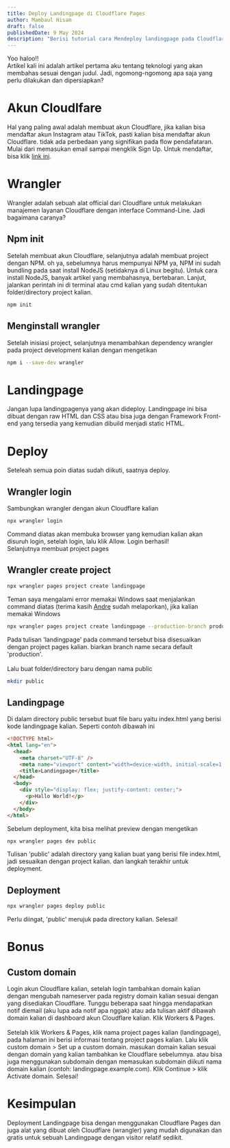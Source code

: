 ```yaml
---
title: Deploy Landingpage di Cloudflare Pages
author: Mambaul Hisam
draft: false
publishedDate: 9 May 2024
description: "Berisi tutorial cara Mendeploy landingpage pada Cloudflare Pages serta hal yang diperlukan"
---
```


Yoo haloo!!\
Artikel kali ini adalah artikel pertama aku tentang teknologi yang akan membahas sesuai dengan judul. Jadi, ngomong-ngomong apa saja yang perlu dilakukan dan dipersiapkan?

# Akun Cloudlfare

Hal yang paling awal adalah membuat akun Cloudflare, jika kalian bisa mendaftar akun Instagram atau TikTok, pasti kalian bisa mendaftar akun Cloudflare. tidak ada perbedaan yang signifikan pada flow pendafataran. Mulai dari memasukan email sampai mengklik Sign Up. Untuk mendaftar, bisa klik [link ini](https://dash.cloudflare.com/sign-up).

# Wrangler

Wrangler adalah sebuah alat official dari Cloudflare untuk melakukan manajemen layanan Cloudflare dengan interface Command-Line. Jadi bagaimana caranya?

## Npm init

Setelah membuat akun Cloudflare, selanjutnya adalah membuat project dengan NPM. oh ya, sebelumnya harus mempunyai NPM ya, NPM ini sudah bundling pada saat install NodeJS (setidaknya di Linux begitu). Untuk cara install NodeJS, banyak artikel yang membahasnya, bertebaran. Lanjut, jalankan perintah ini di terminal atau cmd kalian yang sudah ditentukan folder/directory project kalian.

```sh
npm init
```

## Menginstall wrangler

Setelah inisiasi project, selanjutnya menambahkan dependency wrangler pada project development kalian dengan mengetikan

```sh
npm i --save-dev wrangler
```

# Landingpage

Jangan lupa landingpagenya yang akan dideploy. Landingpage ini bisa dibuat dengan raw HTML dan CSS atau bisa juga dengan Framework Front-end yang tersedia yang kemudian dibuild menjadi static HTML.

# Deploy

Seteleah semua poin diatas sudah diikuti, saatnya deploy.

## Wrangler login

Sambungkan wrangler dengan akun Cloudflare kalian

```sh
npx wrangler login
```

Command diatas akan membuka browser yang kemudian kalian akan disuruh login, setelah login, lalu klik Allow. Login berhasil!\
Selanjutnya membuat project pages

## Wrangler create project

```sh
npx wrangler pages project create landingpage
```

Teman saya mengalami error memakai Windows saat menjalankan command diatas (terima kasih [Andre](https://github.com/LordAndree) sudah melaporkan), jika kalian memakai Windows

```sh
npx wrangler pages project create landingpage --production-branch production
```

Pada tulisan 'landingpage' pada command tersebut bisa disesuaikan dengan project pages kalian. biarkan branch name secara default 'production'.\
\
Lalu buat folder/directory baru dengan nama public

```sh
mkdir public
```

## Landingpage

Di dalam directory public tersebut buat file baru yaitu index.html yang berisi kode landingpage kalian. Seperti contoh dibawah ini

```html
<!DOCTYPE html>
<html lang="en">
  <head>
    <meta charset="UTF-8" />
    <meta name="viewport" content="width=device-width, initial-scale=1.0" />
    <title>Landingpage</title>
  </head>
  <body>
    <div style="display: flex; justify-content: center;">
      <p>Hallo World!</p>
    </div>
  </body>
</html>
```

Sebelum deployment, kita bisa melihat preview dengan mengetikan

```sh
npx wrangler pages dev public
```

Tulisan 'public' adalah directory yang kalian buat yang berisi file index.html, jadi sesuaikan dengan project kalian. dan langkah terakhir untuk deployment.

## Deployment

```sh
npx wrangler pages deploy public
```

Perlu diingat, 'public' merujuk pada directory kalian. Selesai!

# Bonus

## Custom domain

Login akun Cloudflare kalian, setelah login tambahkan domain kalian dengan mengubah nameserver pada registry domain kalian sesuai dengan yang disediakan Cloudflare. Tunggu beberapa saat hingga mendapatkan notif diemail (aku lupa ada notif apa nggak) atau ada tulisan aktif dibawah domain kalian di dashboard akun Cloudflare kalian. Klik Workers & Pages.\
\
Setelah klik Workers & Pages, klik nama project pages kalian (landingpage), pada halaman ini berisi informasi tentang project pages kalian. Lalu klik custom domain > Set up a custom domain. masukan domain kalian sesuai dengan domain yang kalian tambahkan ke Cloudflare sebelumnya. atau bisa juga menggunakan subdomain dengan memasukan subdomain diikuti nama domain kalian (contoh: landingpage.example.com). Klik Continue > klik Activate domain. Selesai!

# Kesimpulan

Deployment Landingpage bisa dengan menggunakan Cloudflare Pages dan juga alat yang dibuat oleh Cloudflare (wrangler) yang mudah digunakan dan gratis untuk sebuah Landingpage dengan visitor relatif sedikit.
